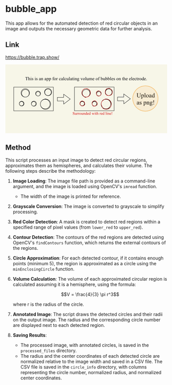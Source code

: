# bubble_app
This app allows for the automated detection of red circular objects in an image and outputs the necessary geometric data for further analysis.

## Link
https://bubble.trap.show/

<img src="./how_to_use/how_to_use.png" alt="how to use" title="How to use">

## Method
This script processes an input image to detect red circular regions, approximates them as hemispheres, and calculates their volume. The following steps describe the methodology:

1. **Image Loading**: The image file path is provided as a command-line argument, and the image is loaded using OpenCV's `imread` function.
   - The width of the image is printed for reference.

2. **Grayscale Conversion**: The image is converted to grayscale to simplify processing.

3. **Red Color Detection**: A mask is created to detect red regions within a specified range of pixel values (from `lower_red` to `upper_red`).

4. **Contour Detection**: The contours of the red regions are detected using OpenCV's `findContours` function, which returns the external contours of the regions.

5. **Circle Approximation**: For each detected contour, if it contains enough points (minimum 5), the region is approximated as a circle using the `minEnclosingCircle` function.

6. **Volume Calculation**: The volume of each approximated circular region is calculated assuming it is a hemisphere, using the formula:

   ```math
   V = \frac{4}{3} \pi r^3
   ```

   where r is the radius of the circle.

8. **Annotated Image**: The script draws the detected circles and their radii on the output image. The radius and the corresponding circle number are displayed next to each detected region.

9. **Saving Results**:
   - The processed image, with annotated circles, is saved in the `processed_files` directory.
   - The radius and the center coordinates of each detected circle are normalized relative to the image width and saved in a CSV file. The CSV file is saved in the `circle_info` directory, with columns representing the circle number, normalized radius, and normalized center coordinates.
